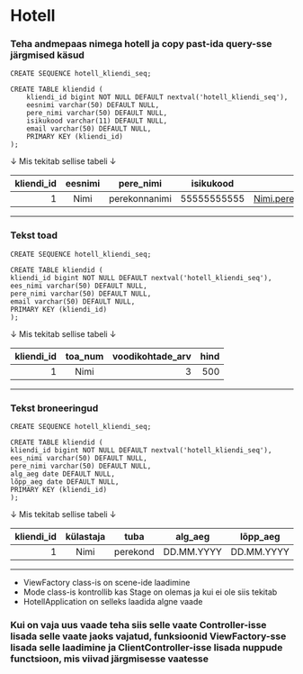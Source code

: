 # Hotell

### Teha andmepaas nimega hotell ja copy past-ida query-sse järgmised käsud

```
CREATE SEQUENCE hotell_kliendi_seq;

CREATE TABLE kliendid (
	kliendi_id bigint NOT NULL DEFAULT nextval('hotell_kliendi_seq'),
	eesnimi varchar(50) DEFAULT NULL,
	pere_nimi varchar(50) DEFAULT NULL,
	isikukood varchar(11) DEFAULT NULL,
	email varchar(50) DEFAULT NULL,
	PRIMARY KEY (kliendi_id)
);
```

 &#8595; Mis tekitab sellise tabeli &#8595;

| kliendi_id | eesnimi       | pere_nimi     | isikukood   | email                   |
| ----------:|:-------------:|:-------------:|:-----------:|:-----------------------:|
| 1          | Nimi          | perekonnanimi | 55555555555 | Nimi.perekond@gmail.com |
---
### Tekst toad
```
CREATE SEQUENCE hotell_kliendi_seq;

CREATE TABLE kliendid (
kliendi_id bigint NOT NULL DEFAULT nextval('hotell_kliendi_seq'),
ees_nimi varchar(50) DEFAULT NULL,
pere_nimi varchar(50) DEFAULT NULL,
email varchar(50) DEFAULT NULL,
PRIMARY KEY (kliendi_id)
);
```

&#8595; Mis tekitab sellise tabeli &#8595;

| kliendi_id | toa_num       | voodikohtade_arv | hind |
| ----------:|:-------------:|-----------------:|-----:|
| 1          | Nimi          | 3                | 500  |
---
### Tekst broneeringud
```
CREATE SEQUENCE hotell_kliendi_seq;

CREATE TABLE kliendid (
kliendi_id bigint NOT NULL DEFAULT nextval('hotell_kliendi_seq'),
ees_nimi varchar(50) DEFAULT NULL,
pere_nimi varchar(50) DEFAULT NULL,
alg_aeg date DEFAULT NULL,
lõpp_aeg date DEFAULT NULL,
PRIMARY KEY (kliendi_id)
);
```
&#8595; Mis tekitab sellise tabeli &#8595;

| kliendi_id | külastaja     | tuba          | alg_aeg    | lõpp_aeg   |
| ----------:|:-------------:|:-------------:|:----------:|:----------:|
| 1          | Nimi          |perekond       | DD.MM.YYYY | DD.MM.YYYY |

***

- ViewFactory class-is on scene-ide laadimine
- Mode class-is kontrollib kas Stage on olemas ja kui ei ole siis tekitab
- HotellApplication on selleks laadida algne vaade

### Kui on vaja uus vaade teha siis selle vaate Controller-isse lisada selle vaate jaoks vajatud, funksioonid ViewFactory-sse lisada selle laadimine ja ClientController-isse lisada nuppude functsioon, mis viivad järgmisesse vaatesse


